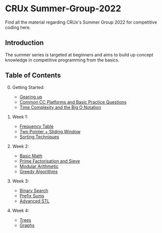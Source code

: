 # CRUx Summer-Group-2022

Find all the material regarding CRUx's Summer Group 2022 for competitive coding here.

## Introduction

The summer series is targeted at beginners and aims to build up concept knowledge in competitive programming from the basics.

## Table of Contents

0. Getting Started:

    - [Gearing up](/Week-0/Topic1-GearingUp.md)
    - [Common CC Platforms and Basic Practice Questions](/Week-0/Topic2-CCPlatforms.md)
    - [Time Complexity and the Big O Notation](/Week-0/Topic3-TimeComplexity.md)

1. Week 1:

    - [Frequency Table](/Week-1/Topic%201%20-%20Frequency%20Table.md)
    - [Two Pointer + Sliding Window](Week-1/Topic%202%20-%20Two%20Pointer%20+%20Sliding%20Window.md)
    - [Sorting Techniques](Week-1/Topic%203%20-%20Sorting%20Techniques.md)

2. Week 2:

    - [Basic Math](/Week-2/Topic%201%20-%20Basic%20Maths.md)
    - [Prime Factorisation and Sieve](Week-2/Topic%202%20-%20Prime%20and%20Sieve.md)
    - [Modular Arithmetic](Week-2/Topic%203%20-%20Modular%20Arithmetic.md)
    - [Greedy Algorithms](Week-2/Topic%204%20-%20Greedy%20Algorithms.md)

3. Week 3:
    - [Binary Search](/Week-3/Topic%201%20-%20Binary%20Search.md)
    - [Prefix Sums](/Week-3/Topic%202%20-%20Prefix%20Sums.md)
    - [Advanced STL](/Week-3/Topic%203%20-%20Advanced%20STL.md)

4. Week 4:
    - [Trees](/Week-4/Topic%201%20-%20Trees.md)
    - [Graphs](/Week-4/Topic%202%20-%20Graphs.md)
